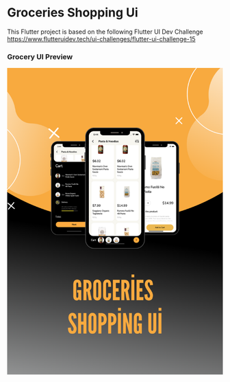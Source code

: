 # Groceries Shopping Ui

This Flutter project is based on the following Flutter UI Dev Challenge https://www.flutteruidev.tech/ui-challenges/flutter-ui-challenge-15

### Grocery UI Preview

![App UI](/preview.png)
